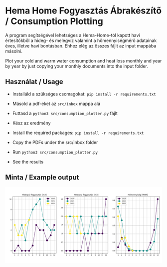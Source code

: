 # Hema Home Fogyasztás Ábrakészítő / Consumption Plotting

A program segítségével lehetséges a Hema-Home-tól kapott havi értesítőkből a hideg- és melegvíz valamint a
hőmennyiségmérő adatainak éves, illetve havi bontásban. Ehhez elég az összes fájlt az input mappába másolni.

Plot your cold and warm water consumption and heat loss monthly and year by year by just copying your monthly documents
into the input folder.

## Használat / Usage
* Installáld a szükséges csomagokat: `pip install -r requirements.txt`
* Másold a pdf-eket az `src/inbox` mappa alá
* Futtasd a `python3 src/consumption_plotter.py` fájlt
* Kész az eredmény


* Install the required packages: `pip install -r requirements.txt`
* Copy the PDFs under the src/inbox folder
* Run `python3 src/consumption_plotter.py`
* See the results

## Minta / Example output

![Example plot](src/resources/example.png)
